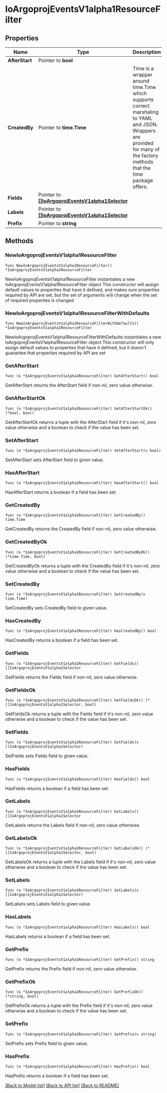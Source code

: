 # IoArgoprojEventsV1alpha1ResourceFilter

## Properties

Name | Type | Description | Notes
------------ | ------------- | ------------- | -------------
**AfterStart** | Pointer to **bool** |  | [optional] 
**CreatedBy** | Pointer to **time.Time** | Time is a wrapper around time.Time which supports correct marshaling to YAML and JSON.  Wrappers are provided for many of the factory methods that the time package offers. | [optional] 
**Fields** | Pointer to [**[]IoArgoprojEventsV1alpha1Selector**](IoArgoprojEventsV1alpha1Selector.md) |  | [optional] 
**Labels** | Pointer to [**[]IoArgoprojEventsV1alpha1Selector**](IoArgoprojEventsV1alpha1Selector.md) |  | [optional] 
**Prefix** | Pointer to **string** |  | [optional] 

## Methods

### NewIoArgoprojEventsV1alpha1ResourceFilter

`func NewIoArgoprojEventsV1alpha1ResourceFilter() *IoArgoprojEventsV1alpha1ResourceFilter`

NewIoArgoprojEventsV1alpha1ResourceFilter instantiates a new IoArgoprojEventsV1alpha1ResourceFilter object
This constructor will assign default values to properties that have it defined,
and makes sure properties required by API are set, but the set of arguments
will change when the set of required properties is changed

### NewIoArgoprojEventsV1alpha1ResourceFilterWithDefaults

`func NewIoArgoprojEventsV1alpha1ResourceFilterWithDefaults() *IoArgoprojEventsV1alpha1ResourceFilter`

NewIoArgoprojEventsV1alpha1ResourceFilterWithDefaults instantiates a new IoArgoprojEventsV1alpha1ResourceFilter object
This constructor will only assign default values to properties that have it defined,
but it doesn't guarantee that properties required by API are set

### GetAfterStart

`func (o *IoArgoprojEventsV1alpha1ResourceFilter) GetAfterStart() bool`

GetAfterStart returns the AfterStart field if non-nil, zero value otherwise.

### GetAfterStartOk

`func (o *IoArgoprojEventsV1alpha1ResourceFilter) GetAfterStartOk() (*bool, bool)`

GetAfterStartOk returns a tuple with the AfterStart field if it's non-nil, zero value otherwise
and a boolean to check if the value has been set.

### SetAfterStart

`func (o *IoArgoprojEventsV1alpha1ResourceFilter) SetAfterStart(v bool)`

SetAfterStart sets AfterStart field to given value.

### HasAfterStart

`func (o *IoArgoprojEventsV1alpha1ResourceFilter) HasAfterStart() bool`

HasAfterStart returns a boolean if a field has been set.

### GetCreatedBy

`func (o *IoArgoprojEventsV1alpha1ResourceFilter) GetCreatedBy() time.Time`

GetCreatedBy returns the CreatedBy field if non-nil, zero value otherwise.

### GetCreatedByOk

`func (o *IoArgoprojEventsV1alpha1ResourceFilter) GetCreatedByOk() (*time.Time, bool)`

GetCreatedByOk returns a tuple with the CreatedBy field if it's non-nil, zero value otherwise
and a boolean to check if the value has been set.

### SetCreatedBy

`func (o *IoArgoprojEventsV1alpha1ResourceFilter) SetCreatedBy(v time.Time)`

SetCreatedBy sets CreatedBy field to given value.

### HasCreatedBy

`func (o *IoArgoprojEventsV1alpha1ResourceFilter) HasCreatedBy() bool`

HasCreatedBy returns a boolean if a field has been set.

### GetFields

`func (o *IoArgoprojEventsV1alpha1ResourceFilter) GetFields() []IoArgoprojEventsV1alpha1Selector`

GetFields returns the Fields field if non-nil, zero value otherwise.

### GetFieldsOk

`func (o *IoArgoprojEventsV1alpha1ResourceFilter) GetFieldsOk() (*[]IoArgoprojEventsV1alpha1Selector, bool)`

GetFieldsOk returns a tuple with the Fields field if it's non-nil, zero value otherwise
and a boolean to check if the value has been set.

### SetFields

`func (o *IoArgoprojEventsV1alpha1ResourceFilter) SetFields(v []IoArgoprojEventsV1alpha1Selector)`

SetFields sets Fields field to given value.

### HasFields

`func (o *IoArgoprojEventsV1alpha1ResourceFilter) HasFields() bool`

HasFields returns a boolean if a field has been set.

### GetLabels

`func (o *IoArgoprojEventsV1alpha1ResourceFilter) GetLabels() []IoArgoprojEventsV1alpha1Selector`

GetLabels returns the Labels field if non-nil, zero value otherwise.

### GetLabelsOk

`func (o *IoArgoprojEventsV1alpha1ResourceFilter) GetLabelsOk() (*[]IoArgoprojEventsV1alpha1Selector, bool)`

GetLabelsOk returns a tuple with the Labels field if it's non-nil, zero value otherwise
and a boolean to check if the value has been set.

### SetLabels

`func (o *IoArgoprojEventsV1alpha1ResourceFilter) SetLabels(v []IoArgoprojEventsV1alpha1Selector)`

SetLabels sets Labels field to given value.

### HasLabels

`func (o *IoArgoprojEventsV1alpha1ResourceFilter) HasLabels() bool`

HasLabels returns a boolean if a field has been set.

### GetPrefix

`func (o *IoArgoprojEventsV1alpha1ResourceFilter) GetPrefix() string`

GetPrefix returns the Prefix field if non-nil, zero value otherwise.

### GetPrefixOk

`func (o *IoArgoprojEventsV1alpha1ResourceFilter) GetPrefixOk() (*string, bool)`

GetPrefixOk returns a tuple with the Prefix field if it's non-nil, zero value otherwise
and a boolean to check if the value has been set.

### SetPrefix

`func (o *IoArgoprojEventsV1alpha1ResourceFilter) SetPrefix(v string)`

SetPrefix sets Prefix field to given value.

### HasPrefix

`func (o *IoArgoprojEventsV1alpha1ResourceFilter) HasPrefix() bool`

HasPrefix returns a boolean if a field has been set.


[[Back to Model list]](../README.md#documentation-for-models) [[Back to API list]](../README.md#documentation-for-api-endpoints) [[Back to README]](../README.md)


